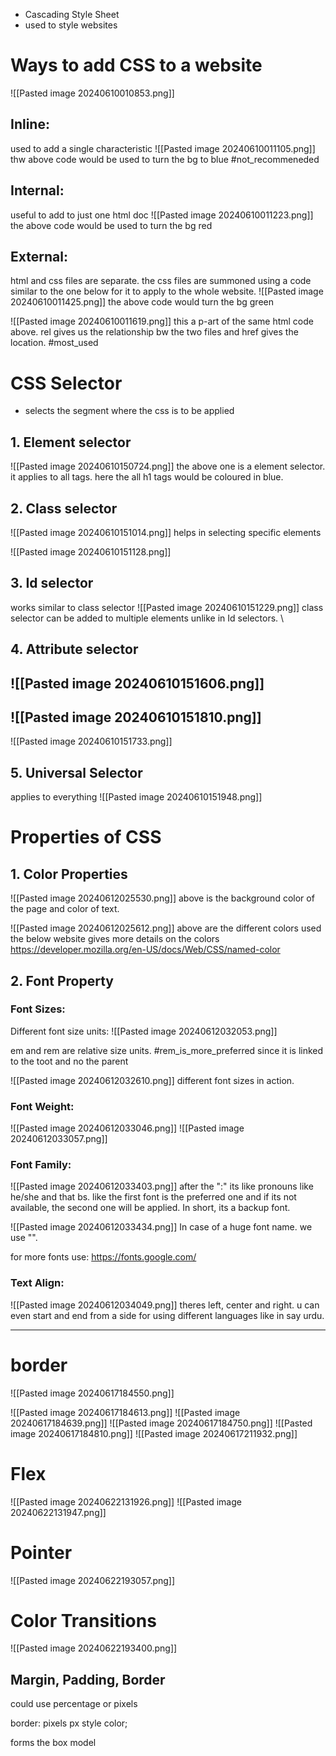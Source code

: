 - Cascading Style Sheet
- used to style websites

# Ways to add CSS to a website

![[Pasted image 20240610010853.png]]

## Inline:
used to add a single characteristic
![[Pasted image 20240610011105.png]]
thw above code would be used to turn the bg to blue
#not_recommeneded 

## Internal:
useful to add to just one html doc 
![[Pasted image 20240610011223.png]]
the above code would be used to turn the bg red

## External:
html and css files are separate. the css files are summoned using a code similar to the one below for it to apply to the whole website.
![[Pasted image 20240610011425.png]]
the above code would turn the bg green

![[Pasted image 20240610011619.png]]
this a p-art of the same html code above. rel gives us the relationship bw the two files and href gives the location.
#most_used

# CSS Selector

- selects the segment where the css is to be applied

## 1. Element selector

![[Pasted image 20240610150724.png]]
the above one is a element selector. it applies to all tags. here the all h1 tags would be coloured in blue. 

## 2. Class selector

![[Pasted image 20240610151014.png]]
helps in selecting specific elements

![[Pasted image 20240610151128.png]]

## 3. Id selector

works similar to class selector
![[Pasted image 20240610151229.png]]
class selector can be added to multiple elements unlike in Id selectors.
\
## 4. Attribute selector 

![[Pasted image 20240610151606.png]]
-------------------------------------------------------------------------------------------------------------
![[Pasted image 20240610151810.png]]
-------------------------------------------------------------------------------------------------------------
![[Pasted image 20240610151733.png]]

## 5. Universal Selector

applies to everything
![[Pasted image 20240610151948.png]]

# Properties of CSS

## 1. Color Properties

![[Pasted image 20240612025530.png]]
above is the background color of the page and color of text.

![[Pasted image 20240612025612.png]]
above are the different colors used
the below website gives more details on the colors 
https://developer.mozilla.org/en-US/docs/Web/CSS/named-color

## 2. Font Property

### Font Sizes:
Different font size units:
![[Pasted image 20240612032053.png]]

em and rem are relative size units. 
#rem_is_more_preferred since it is linked to the toot and no the parent

![[Pasted image 20240612032610.png]]
different font sizes in action.

### Font Weight:

![[Pasted image 20240612033046.png]]
![[Pasted image 20240612033057.png]]

### Font Family:

![[Pasted image 20240612033403.png]]
after the ":" its like pronouns like he/she and that bs. like the first font is the preferred one and if its not available, the second one will be applied. In short, its a backup font.

![[Pasted image 20240612033434.png]]
In case of a huge font name. we use "".

for more fonts use: https://fonts.google.com/

### Text Align:

![[Pasted image 20240612034049.png]]
theres left, center and right.
u can even start and end from a side for using different languages like in say urdu.

-----
# border
![[Pasted image 20240617184550.png]]

![[Pasted image 20240617184613.png]]
![[Pasted image 20240617184639.png]]
![[Pasted image 20240617184750.png]]
![[Pasted image 20240617184810.png]]
![[Pasted image 20240617211932.png]]

# Flex

![[Pasted image 20240622131926.png]]
![[Pasted image 20240622131947.png]]

# Pointer

![[Pasted image 20240622193057.png]]

# Color Transitions

![[Pasted image 20240622193400.png]]

## Margin, Padding, Border

could use percentage or pixels

border: pixels px style color;

forms the box model

